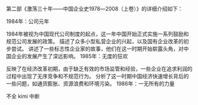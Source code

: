 第二部《激荡三十年——中国企业史1978―2008（上卷）》的详细介绍如下：

1984年：公司元年

1984年被视为中国现代公司制度的起点，这一年中国开始正式实施一系列鼓励和规范公司发展的政策。
描述了众多小型私营企业的兴起，以及国有企业改革的初步尝试。
讲述了一些标志性企业家的故事，他们在这一时期开始崭露头角，对中国企业的发展产生了深远影响。
1985年：无度的狂欢

反映了在经济改革初期，由于缺乏有效的市场监管和经验，一些企业在追求利润的过程中出现了无序竞争和不规范行为。
分析了这一时期中国经济快速增长背后的一些问题，如通货膨胀、资源浪费和环境污染。
1986年：一无所有的力量

不全 kimi 中断